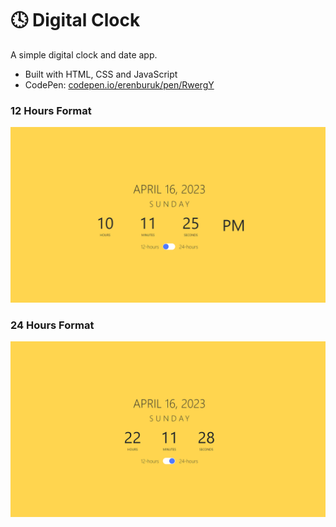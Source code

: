 # 🕓 Digital Clock

A simple digital clock and date app.
<br />

- Built with HTML, CSS and JavaScript
- CodePen: [codepen.io/erenburuk/pen/RwergY](https://codepen.io/erenburuk/pen/RwergYM)

### 12 Hours Format

![12-hours](img/12-hours.png)

### 24 Hours Format

![24-hours](img/24-hours.png)

